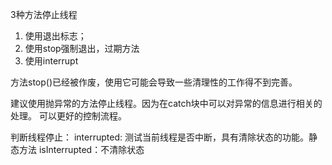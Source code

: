 
3种方法停止线程

1. 使用退出标志；
2. 使用stop强制退出，过期方法
3. 使用interrupt

方法stop()已经被作废，使用它可能会导致一些清理性的工作得不到完善。

建议使用抛异常的方法停止线程。因为在catch块中可以对异常的信息进行相关的处理。
可以更好的控制流程。

判断线程停止：
    interrupted: 测试当前线程是否中断，具有清除状态的功能。静态方法
    isInterrupted：不清除状态